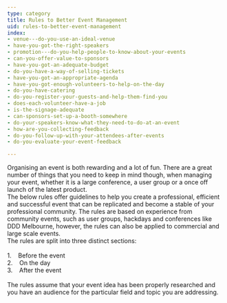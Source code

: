```yaml
---
type: category
title: Rules to Better Event Management
uid: rules-to-better-event-management
index:
- venue---do-you-use-an-ideal-venue
- have-you-got-the-right-speakers
- promotion---do-you-help-people-to-know-about-your-events
- can-you-offer-value-to-sponsors
- have-you-got-an-adequate-budget
- do-you-have-a-way-of-selling-tickets
- have-you-got-an-appropriate-agenda
- have-you-got-enough-volunteers-to-help-on-the-day
- do-you-have-catering
- do-you-register-your-guests-and-help-them-find-you
- does-each-volunteer-have-a-job
- is-the-signage-adequate
- can-sponsors-set-up-a-booth-somewhere
- do-your-speakers-know-what-they-need-to-do-at-an-event
- how-are-you-collecting-feedback
- do-you-follow-up-with-your-attendees-after-events
- do-you-evaluate-your-event-feedback

---
```

<p>​Organising an event is both rewarding and a lot of fun. There are a great number of things that you need to keep in mind though, when managing your event, whether it is a large conference, a user group or a once off launch of the latest product.<br>The below rules off​er guidelines to help you create a professional, efficient and successful event that can be replicated and become a stable of your professional community. The rules are based on experience from community events, such as user groups, hackdays and conferences like DDD Melbourne, however, the rules can also be applied to commercial and large scale events.​​​<br>The rules are split into three ​​distinct sections&#58;​<br><br>1.&#160;&#160;&#160; Before the event<br>2.&#160;&#160;&#160; On the day<br>3.&#160;&#160;&#160; After the event<br><br>The rules assume that your event idea has been properly researched and you have an audience for the particular field and topic you are addressing.​<br></p>
<p></p><p class="ssw15-rteElement-P"><br></p>

